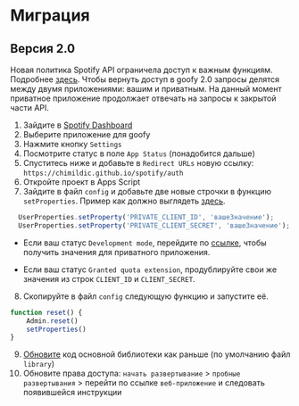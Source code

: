 # Миграция

## Версия 2.0

Новая политика Spotify API ограничела доступ к важным функциям. Подробнее [здесь](https://developer.spotify.com/blog/2024-11-27-changes-to-the-web-api).
Чтобы вернуть доступ в goofy 2.0 запросы делятся между двумя приложениями: вашим и приватным. На данный момент приватное приложение продолжает отвечать на запросы к закрытой части API.

1. Зайдите в [Spotify Dashboard](https://developer.spotify.com/dashboard)
2. Выберите приложение для goofy
3. Нажмите кнопку `Settings`
4. Посмотрите статус в поле `App Status` (понадобится дальше)
5. Спуститесь ниже и добавьте в `Redirect URLs` новую ссылку: `https://chimildic.github.io/spotify/auth`
6. Откройте проект в Apps Script
7. Зайдите в файл `config` и добавьте две новые строчки в функцию `setProperties`. Пример как должно выглядеть [здесь](https://github.com/Chimildic/goofy/blob/main/config.js).
```js
  UserProperties.setProperty('PRIVATE_CLIENT_ID', 'вашеЗначение');
  UserProperties.setProperty('PRIVATE_CLIENT_SECRET', 'вашеЗначение');
```

- Если ваш статус `Development mode`, перейдите по [ссылке](https://script.google.com/macros/s/AKfycbwwDT25i71nYAk1aICxnrXfFVDzctcmhRMqzugjEkpqmUWjGATAbMOCL5aqvlPXOIq4/exec), чтобы получить значения для приватного приложения.

- Если ваш статус `Granted quota extension`, продублируйте свои же значения из строк `CLIENT_ID` и `CLIENT_SECRET`.

8. Скопируйте в файл `config` следующую функцию и запустите её.

```js
function reset() {
    Admin.reset()
    setProperties()
}
```

9. [Обновите](https://chimildic.github.io/goofy/#/tuning?id=Обновить-библиотеку) код основной библиотеки как раньше (по умолчанию файл `library`)
10.  Обновите права доступа: `начать развертывание` > `пробные развертывания` > перейти по ссылке `веб-приложение` и следовать появившейся инструкции
